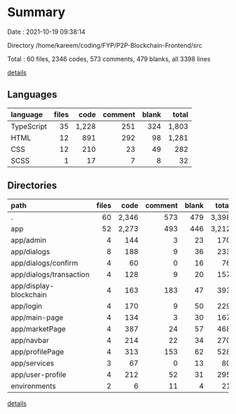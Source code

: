 # Summary

Date : 2021-10-19 09:38:14

Directory /home/kareem/coding/FYP/P2P-Blockchain-Frontend/src

Total : 60 files,  2346 codes, 573 comments, 479 blanks, all 3398 lines

[details](details.md)

## Languages
| language | files | code | comment | blank | total |
| :--- | ---: | ---: | ---: | ---: | ---: |
| TypeScript | 35 | 1,228 | 251 | 324 | 1,803 |
| HTML | 12 | 891 | 292 | 98 | 1,281 |
| CSS | 12 | 210 | 23 | 49 | 282 |
| SCSS | 1 | 17 | 7 | 8 | 32 |

## Directories
| path | files | code | comment | blank | total |
| :--- | ---: | ---: | ---: | ---: | ---: |
| . | 60 | 2,346 | 573 | 479 | 3,398 |
| app | 52 | 2,273 | 493 | 446 | 3,212 |
| app/admin | 4 | 144 | 3 | 23 | 170 |
| app/dialogs | 8 | 188 | 9 | 36 | 233 |
| app/dialogs/confirm | 4 | 60 | 0 | 16 | 76 |
| app/dialogs/transaction | 4 | 128 | 9 | 20 | 157 |
| app/display-blockchain | 4 | 163 | 183 | 47 | 393 |
| app/login | 4 | 170 | 9 | 50 | 229 |
| app/main-page | 4 | 134 | 3 | 30 | 167 |
| app/marketPage | 4 | 387 | 24 | 57 | 468 |
| app/navbar | 4 | 214 | 22 | 34 | 270 |
| app/profilePage | 4 | 313 | 153 | 62 | 528 |
| app/services | 3 | 67 | 0 | 13 | 80 |
| app/user-profile | 4 | 212 | 52 | 31 | 295 |
| environments | 2 | 6 | 11 | 4 | 21 |

[details](details.md)